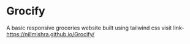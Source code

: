 # Grocify
A basic responsive groceries website built using tailwind css
visit link- https://nillmishra.github.io/Grocify/
